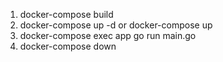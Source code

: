 1. docker-compose build
2. docker-compose up -d or docker-compose up
3. docker-compose exec app go run main.go
4. docker-compose down